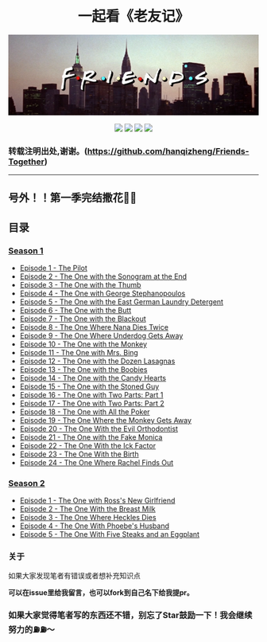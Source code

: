 <h1 align="center">
  一起看《老友记》
</h1>


<p align="center">
<img width="800" src="./source/image/Friends_logo.png" alt="Friends logo">
</p>


<div align="center">

![](https://img.shields.io/badge/To-Learn-brightgreen.svg?longCache=true&style=popout-square) 
![](https://img.shields.io/badge/Status-Updating-red.svg?longCache=true&style=popout-square)
![](https://img.shields.io/badge/level-freshman-blue.svg?longCache=true&style=popout-square)
![](https://img.shields.io/badge/Thank_You-Star-yellow.svg?longCache=true&style=popout-square)

</div>

### 转载注明出处,谢谢。(https://github.com/hanqizheng/Friends-Together)

---


<!-- ## GitBook链接[点这!!](https://hanqizheng598.gitbook.io/english/) -->

## 号外！！第一季完结撒花🎉🎉


## 目录

### [Season 1](https://github.com/hanqizheng/Engilsh-Note/tree/master/Season1)
- [Episode 1 - The Pilot](/Season1/Episode1.md)
- [Episode 2 - The One with the Sonogram at the End](/Season1/Episode2.md)
- [Episode 3 - The One with the Thumb](/Season1/Episode3.md)
- [Episode 4 - The One with George Stephanopoulos](/Season1/Episode4.md)
- [Episode 5 - The One with the East German Laundry Detergent](/Season1/Episode5.md)
- [Episode 6 - The One with the Butt](/Season1/Episode6.md)
- [Episode 7 - The One with the Blackout](/Season1/Episode7.md)
- [Episode 8 - The One Where Nana Dies Twice](/Season1/Episode8.md)
- [Episode 9 - The One Where Underdog Gets Away](/Season1/Episode9.md)
- [Episode 10 - The One with the Monkey](/Season1/Episode10.md)
- [Episode 11 - The One with Mrs. Bing](/Season1/Episode11.md)
- [Episode 12 - The One with the Dozen Lasagnas](/Season1/Episode12.md)
- [Episode 13 - The One with the Boobies](/Season1/Episode13.md)
- [Episode 14 - The One with the Candy Hearts](/Season1/Episode14.md)
- [Episode 15 - The One with the Stoned Guy](/Season1/Episode15.md)
- [Episode 16 - The One with Two Parts: Part 1](/Season1/Episode16.md)
- [Episode 17 - The One with Two Parts: Part 2](/Season1/Episode17.md)
- [Episode 18 - The One with All the Poker](/Season1/Episode18.md)
- [Episode 19 - The One Where the Monkey Gets Away](/Season1/Episode19.md)
- [Episode 20 - The One With the Evil Orthodontist](/Season1/Episode20.md)
- [Episode 21 - The One with the Fake Monica](/Season1/Episode21.md)
- [Episode 22 - The One With the Ick Factor](/Season1/Episode22.md)
- [Episode 23 - The One With the Birth](/Season1/Episode23.md)
- [Episode 24 - The One Where Rachel Finds Out](/Season1/Episode24.md)

### [Season 2](https://github.com/hanqizheng/Engilsh-Note/tree/master/Season2)

- [Episode 1 - The One with Ross's New Girlfriend](/Season2/Episode1.md)
- [Episode 2 - The One With the Breast Milk](/Season2/Episode2.md)
- [Episode 3 - The One Where Heckles Dies](/Season2/Episode3.md)
- [Episode 4 - The One With Phoebe's Husband](/Season2/Episode4.md)
- [Episode 5 - The One With Five Steaks and an Eggplant](/Season2/Episode5.md)

### 关于

如果大家发现笔者有错误或者想补充知识点

**可以在issue里给我留言，也可以fork到自己名下给我提pr。**

### 如果大家觉得笔者写的东西还不错，别忘了Star鼓励一下！我会继续努力的⛽️⛽️～